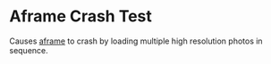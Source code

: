 Aframe Crash Test
=================

Causes [aframe](aframe.io) to crash by loading multiple high resolution
photos in sequence.

